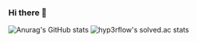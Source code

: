 ### Hi there 👋

![Anurag's GitHub stats](https://github-readme-stats.vercel.app/api?username=Aiden-swda&show_icons=true&theme=radical)
![hyp3rflow's solved.ac stats](https://github-readme-solvedac.hyp3rflow.vercel.app/api/?handle=ldm0830)

<!--
**Aiden-swda/Aiden-swda** is a ✨ _special_ ✨ repository because its `README.md` (this file) appears on your GitHub profile.

Here are some ideas to get you started:

- 🔭 I’m currently working on ...
- 🌱 I’m currently learning ...
- 👯 I’m looking to collaborate on ...
- 🤔 I’m looking for help with ...
- 💬 Ask me about ...
- 📫 How to reach me: ...
- 😄 Pronouns: ...
- ⚡ Fun fact: ...
-->

